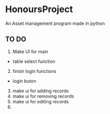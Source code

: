 # HonoursProject
An Asset management program made in python


## TO DO
1. Make UI for main
  - table select function
2. finish login functions
  - login buton
3. make ui for adding records
4. make ui for removing records
5. make ui for editing records
6.   
